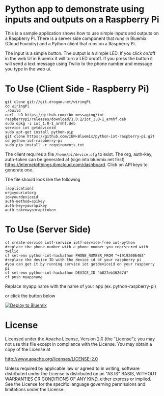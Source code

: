 Python app to demonstrate using inputs and outputs on a Raspberry Pi
================================================================================

This is a sample application shows how to use simple inputs and outputs on a
Raspberry Pi.  There is a server side component that runs in Bluemix (Cloud Foundry) and
a Python client that runs on a Raspberry Pi.

The input is a simple button.  The output is a simple LED.  If you click on/off
in the web UI in Bluemix it will turn a LED on/off.  If you press the button
it will send a text message using Twilio to the phone number and message you
type in the web ui.

To Use (Client Side - Raspberry Pi)
================================================================================

```
git clone git://git.drogon.net/wiringPi
cd wiringPi
./build
curl -LO https://github.com/ibm-messaging/iot-raspberrypi/releases/download/1.0.2/iot_1.0-1_armhf.deb
sudo dpkg -i iot_1.0-1_armhf.deb
service iot getdeviceid
sudo apt-get install python-pip
git clone https://github.com/IBM-Bluemix/python-iot-raspberry-pi.git
cd python-iot-raspberry-pi
sudo pip install -r requirements.txt
```

The client requires a file ```/home/pi/device.cfg``` to exist.
The org, auth-key, auth-token can be generated at (sign into bluemix.net first) https://internetofthings.ibmcloud.com/dashboard.  Click on API keys to generate one.

The file should look like the following
```
[application]
org=youriotorg
id=yourdeviceid
auth-method=apikey
auth-key=yourapikey
auth-token=yourapitoken
```

To Use (Server Side)
================================================================================

```
cf create-service iotf-service iotf-service-free iot-python
#replace the phone number with a phone number you registered with twilio
cf set-env python-iot-hackathon PHONE_NUMBER_FROM "+19192006462"
#replace the device ID with the device id of your raspberry pi
#you can get it by running service iot getdeviceid on your raspberry pi
cf set-env python-iot-hackathon DEVICE_ID "b827eb36267d"
cf push myappname
```

Replace myapp name with the name of your app (ex. python-raspberry-pi)

or click the button below

[![Deploy to Bluemix](https://bluemix.net/deploy/button.png)](https://bluemix.net/deploy?repository=https://github.com/IBM-Bluemix/python-iot-raspberry-pi.git)

License
================================================================================

Licensed under the Apache License, Version 2.0 (the "License");
you may not use this file except in compliance with the License.
You may obtain a copy of the License at

<http://www.apache.org/licenses/LICENSE-2.0>

Unless required by applicable law or agreed to in writing, software
distributed under the License is distributed on an "AS IS" BASIS,
WITHOUT WARRANTIES OR CONDITIONS OF ANY KIND, either express or implied.
See the License for the specific language governing permissions and
limitations under the License.
